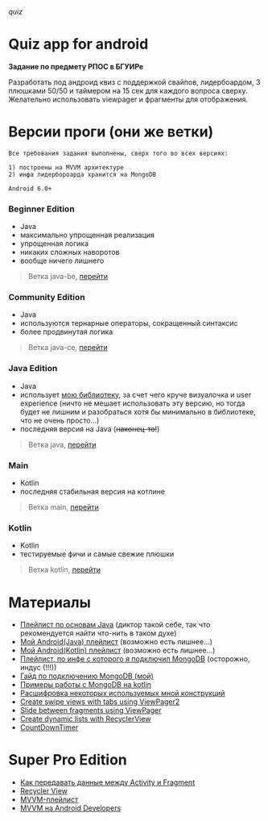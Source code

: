 *quiz*
# Quiz app for android

**Задание по предмету РПОС в БГУИРе**

Разработать под андроид квиз с поддержкой свайпов, лидербоардом, 3 плюшками 50/50 и таймером на 15 сек для каждого 
вопроса сверху. Желательно использовать viewpager и фрагменты для отображения.

# Версии проги (они же ветки)
    Все требования задания выполнены, сверх того во всех версиях:
    
    1) построены на MVVM архитектуре
    2) инфа лидербороарда хранится на MongoDB
    
    Android 6.0+

### Beginner Edition
- Java
- максимально упрощенная реализация
- упрощенная логика
- никаких сложных наворотов
- вообще ничего лишнего
>Ветка java-be, [перейти](https://github.com/IIPEKOLICT/quiz/tree/java-be/)

### Community Edition
- Java
- используются тернарные операторы, сокращенный синтаксис
- более продвинутая логика
>Ветка java-ce, [перейти](https://github.com/IIPEKOLICT/quiz/tree/java-ce/)

### Java Edition
- Java
- использует [мою библиотеку](https://github.com/IIPEKOLICT/LOS), за счет чего круче визуалочка и user experience 
(ничто не мешает использовать эту версию, но тогда будет не лишним и разобраться хотя бы минимально в библиотеке, что 
не очень просто...)
- последняя версия на Java (~~наконец-то!~~)
>Ветка java, [перейти](https://github.com/IIPEKOLICT/quiz/tree/java/)

### Main
- Kotlin
- последняя стабильная версия на котлине
>Ветка main, [перейти](https://github.com/IIPEKOLICT/quiz/tree/main/)

### Kotlin
- Kotlin
- тестируемые фичи и самые свежие плюшки
>Ветка kotlin, [перейти](https://github.com/IIPEKOLICT/quiz/tree/kotlin/)

# Материалы
- [Плейлист по основам Java](https://youtube.com/playlist?list=PLIU76b8Cjem48KXIy83YIm-QM6SwvzjQd) (диктор такой себе, 
так что рекомендуется найти что-нить в таком духе)
- [Мой Android(Java) плейлист](https://youtube.com/playlist?list=PLqgAvARfkffXhdKxjjvIQs77IAlWQMoS1) (возможно есть 
лишнее...)
- [Мой Android(Kotlin) плейлист](https://youtube.com/playlist?list=PLqgAvARfkffXBfPdHvuuFjSmuLRByM6cB) (возможно есть 
лишнее...)
- [Плейлист, по инфе с которого я подключил MongoDB](https://youtube.com/playlist?list=PLBqHLq3IFiRLzpPgWwP-eUfazUBOOBm-F) 
(осторожно, индус (!!!))
- [Гайд по подключению MongoDB (мой)](https://github.com/IIPEKOLICT/quiz/tree/java-ce/MONGO.md)
- [Примеры работы с MongoDB на kotlin](MONGO.md)
- [Расшифровка некоторых используемых мной конструкций](https://github.com/IIPEKOLICT/quiz/tree/java-ce/LISTING.md)
- [Create swipe views with tabs using ViewPager2](https://developer.android.com/guide/navigation/navigation-swipe-view-2)
- [Slide between fragments using ViewPager](https://developer.android.com/training/animation/screen-slide)
- [Create dynamic lists with RecyclerView](https://developer.android.com/guide/topics/ui/layout/recyclerview)
- [CountDownTimer](https://developer.android.com/reference/android/os/CountDownTimer)

# Super Pro Edition
- [Как передавать данные между Activity и Fragment](https://youtu.be/qm3RxvIPfrw?list=PL_RkZ4J60MDk9XXw2kyydhaWR7iMX0SQJ)
- [Recycler View](https://youtube.com/playlist?list=PL_RkZ4J60MDkxuLuejSXyyvugMBR_ttZY)
- [MVVM-плейлист](https://youtube.com/playlist?list=PLY8G5DMG6TiMlF-iZmLSnrThvZQHuSpt2)
- [MVVM на Android Developers](https://developer.android.com/topic/libraries/architecture/viewmodel)
